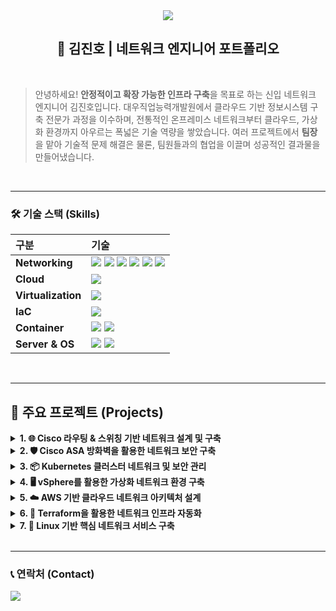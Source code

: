 <!-- 헤더 -->
<div align="center">
  <img src="https://capsule-render.vercel.app/api?type=waving&color=auto&height=200&section=header&text=Jin-Ho%20Kim&fontSize=90" />
</div>

<div align="center">
  
## 📜 김진호 | 네트워크 엔지니어 포트폴리오

</div>

<br>

> 안녕하세요! **안정적이고 확장 가능한 인프라 구축**을 목표로 하는 신입 네트워크 엔지니어 김진호입니다.
> 대우직업능력개발원에서 클라우드 기반 정보시스템 구축 전문가 과정을 이수하며, 전통적인 온프레미스 네트워크부터 클라우드, 가상화 환경까지 아우르는 폭넓은 기술 역량을 쌓았습니다. 여러 프로젝트에서 **팀장**을 맡아 기술적 문제 해결은 물론, 팀원들과의 협업을 이끌며 성공적인 결과물을 만들어냈습니다.

<br>

---

### 🛠️ 기술 스택 (Skills)

| 구분 | 기술 |
| :--- | :--- |
| **Networking** | <img src="https://img.shields.io/badge/TCP/IP-000000?style=flat-square&logo=linux&logoColor=white"> <img src="https://img.shields.io/badge/Routing-4A90E2?style=flat-square"> <img src="https://img.shields.io/badge/Switching-4A90E2?style=flat-square"> <img src="https://img.shields.io/badge/Firewall-F5871F?style=flat-square"> <img src="https://img.shields.io/badge/WAN-7ED321?style=flat-square"> <img src="https://img.shields.io/badge/DNS-3DDC84?style=flat-square"> |
| **Cloud** | <img src="https://img.shields.io/badge/AWS-232F3E?style=flat-square&logo=amazon-aws&logoColor=white"> |
| **Virtualization** | <img src="https://img.shields.io/badge/VMware-6B7AB3?style=flat-square&logo=vmware&logoColor=white"> |
| **IaC** | <img src="https://img.shields.io/badge/Terraform-7B42BC?style=flat-square&logo=terraform&logoColor=white"> |
| **Container** | <img src="https://img.shields.io/badge/Kubernetes-326CE5?style=flat-square&logo=kubernetes&logoColor=white"> <img src="https://img.shields.io/badge/Docker-2496ED?style=flat-square&logo=docker&logoColor=white"> |
| **Server & OS** | <img src="https://img.shields.io/badge/Linux-FCC624?style=flat-square&logo=linux&logoColor=black"> <img src="https://img.shields.io/badge/Windows_Server-0078D6?style=flat-square&logo=windows&logoColor=white"> |

<br>

---

## 🚀 주요 프로젝트 (Projects)

<details>
<summary><strong>1. 🌐 Cisco 라우팅 & 스위칭 기반 네트워크 설계 및 구축</strong></summary>

- **프로젝트 개요**: OSPF, EIGRP 등 다양한 라우팅 프로토콜과 VLAN, STP 등 스위칭 기술을 활용하여 복잡하고 효율적인 기업 네트워크 토폴로지를 설계하고 구축했습니다.
- **주요 역할 및 사용 기술**:
  - **Routing**: OSPF, EIGRP, RIP 프로토콜 설정 및 경로 재분배를 통한 최적의 경로 제어
  - **Switching**: VLAN, VTP, STP(MSTP)를 이용한 L2 네트워크 구성 및 루프 방지
  - **WAN**: Frame Relay를 이용한 지점 간 광역 네트워크 연결 및 구성
  - **High Availability**: VRRP를 이용한 게이트웨이 이중화로 서비스 연속성 확보
- [[프로젝트 상세 자료 (PDF)](https://github.com/Kimjh0619/kjh_pf/blob/main/file/%ED%81%B4%EB%9D%BC%EC%9A%B0%EB%93%9C%20%EA%B8%B0%EB%B0%98%20%EC%A0%95%EB%B3%B4%EC%8B%9C%EC%8A%A4%ED%85%9C%20%EA%B5%AC%EC%B6%95%20%EC%A0%84%EB%AC%B8%EA%B0%80%20%EC%96%91%EC%84%B1%20%EA%B5%AD%EB%B9%84%20%EA%B3%BC%EC%A0%95%20-%20%EB%84%A4%ED%8A%B8%EC%9B%8C%ED%81%AC.pdf)]

</details>
<details>
<summary><strong>2. 🛡️ Cisco ASA 방화벽을 활용한 네트워크 보안 구축</strong></summary>

- **프로젝트 개요**: Cisco ASA 방화벽을 중심으로 ACL, NAT, Security Contexts 등 다양한 보안 기능을 적용하여 외부 위협으로부터 내부 네트워크를 보호하는 보안 인프라를 구축했습니다.
- **주요 역할 및 사용 기술**:
  - **Firewall Policy**: Cisco ASA 방화벽을 이용한 Inside/Outside/DMZ 보안 정책 설계 및 구현
  - **Access Control**: ACL을 활용하여 IP 및 프로토콜 기반의 정밀한 트래픽 제어
  - **NAT**: PAT 및 Static NAT를 구성하여 내부 IP 주소 보호 및 외부 서비스 제공
  - **Virtual Firewall**: 가상 방화벽(Security Contexts)을 구현하여 논리적 네트워크 분리 및 독립적인 보안 정책 적용
- [[프로젝트 상세 자료 (PDF)](https://github.com/Kimjh0619/kjh_pf/blob/main/file/%ED%81%B4%EB%9D%BC%EC%9A%B0%EB%93%9C%20%EA%B8%B0%EB%B0%98%20%EC%A0%95%EB%B3%B4%EC%8B%9C%EC%8A%A4%ED%85%9C%20%EA%B5%AC%EC%B6%95%20%EC%A0%84%EB%AC%B8%EA%B0%80%20%EC%96%91%EC%84%B1%20%EA%B5%AD%EB%B9%84%20%EA%B3%BC%EC%A0%95%20-%20%EB%B0%A9%ED%99%94%EB%B2%BD.pdf)]

</details>
<details>
<summary><strong>3. 📦 Kubernetes 클러스터 네트워크 및 보안 관리</strong></summary>

- **프로젝트 개요**: Kubernetes 클러스터의 네트워킹과 보안을 중점적으로 다룬 프로젝트입니다. Pod 간 통신 제어, 외부 서비스 노출 등 컨테이너 환경의 네트워크 운영 역량을 확보했습니다.
- **주요 역할 및 사용 기술**:
  - **Network Policy**: Pod 간 Ingress/Egress 트래픽을 제어하여 마이크로서비스 환경의 보안 강화
  - **Service & Ingress**: ClusterIP, NodePort, Ingress Controller를 활용하여 서비스를 노출하고 트래픽 라우팅
  - **ETCD Backup/Restore**: 클러스터의 핵심 상태(네트워크 구성 포함)를 백업하고 복구하는 재해 복구 절차 수행
- [[프로젝트 상세 자료 (PDF)](https://github.com/Kimjh0619/kjh_pf/blob/main/file/%ED%81%B4%EB%9D%BC%EC%9A%B0%EB%93%9C%20%EA%B8%B0%EB%B0%98%20%EC%A0%95%EB%B3%B4%EC%8B%9C%EC%8A%A4%ED%85%9C%20%EA%B5%AC%EC%B6%95%20%EC%A0%84%EB%AC%B8%EA%B0%80%20%EC%96%91%EC%84%B1%20%EA%B5%AD%EB%B9%84%20%EA%B3%BC%EC%A0%95%20-%20%EC%BF%A0%EB%B2%84%EB%84%A4%ED%8B%B0%EC%8A%A4.pdf)]

</details>
<details>
<summary><strong>4. 🖥️ vSphere를 활용한 가상화 네트워크 환경 구축</strong></summary>

- **프로젝트 개요**: VMware vSphere를 활용하여 데이터센터의 물리적 서버 및 네트워크 리소스를 가상화하고, 고가용성(HA) 및 무중단 운영(FT) 환경을 구현했습니다.
- **주요 역할 및 사용 기술**:
  - **Virtual Networking**: vSwitch 및 Distributed Switch를 이용한 가상 네트워크 환경 설계 및 VLAN Trunking
  - **Storage Networking**: iSCSI를 구성하여 가상화 환경의 공유 스토리지 네트워크 구축
  - **High Availability**: vMotion, HA, FT 기능을 활성화하여 서비스 중단 없는 인프라 구현
- [[프로젝트 상세 자료 (PDF)](https://github.com/Kimjh0619/kjh_pf/blob/main/file/%ED%81%B4%EB%9D%BC%EC%9A%B0%EB%93%9C%20%EA%B8%B0%EB%B0%98%20%EC%A0%95%EB%B3%B4%EC%8B%9C%EC%8A%A4%ED%85%9C%20%EA%B5%AC%EC%B6%95%20%EC%A0%84%EB%AC%B8%EA%B0%80%20%EC%96%91%EC%84%B1%20%EA%B5%AD%EB%B9%84%20%EA%B3%BC%EC%A0%95%20-%20%EC%9C%88%EB%8F%84%EC%9A%B0.pdf)]

</details>
<details>
<summary><strong>5. ☁️ AWS 기반 클라우드 네트워크 아키텍처 설계</strong></summary>

- **프로젝트 개요**: 가용성, 확장성, 보안을 고려하여 AWS의 핵심 네트워크 서비스를 이용한 클라우드 인프라를 설계하고 구축한 프로젝트입니다.
- **주요 역할 및 사용 기술**:
  - **Network Design**: VPC, Public/Private Subnet, Route Table을 이용한 안전하고 효율적인 네트워크 설계
  - **Traffic Control**: Security Group, Internet Gateway, NAT Gateway를 이용한 인/아웃바운드 트래픽 제어
  - **Load Balancing**: Auto Scaling Group과 Application Load Balancer를 연동한 고가용성 아키텍처 구축
- [[프로젝트 상세 자료 - 1 (PDF)](https://github.com/Kimjh0619/kjh_pf/blob/main/file/%ED%81%B4%EB%9D%BC%EC%9A%B0%EB%93%9C%20%EA%B8%B0%EB%B0%98%20%EC%A0%95%EB%B3%B4%EC%8B%9C%EC%8A%A4%ED%85%9C%20%EA%B5%AC%EC%B6%95%20%EC%A0%84%EB%AC%B8%EA%B0%80%20%EC%96%91%EC%84%B1%20%EA%B5%AD%EB%B9%84%20%EA%B3%BC%EC%A0%95%20-%20AWS_1%EC%9D%B8.pdf)]
- [[프로젝트 상세 자료 - 2 (PDF)](https://github.com/Kimjh0619/kjh_pf/blob/main/file/%ED%81%B4%EB%9D%BC%EC%9A%B0%EB%93%9C%20%EA%B8%B0%EB%B0%98%20%EC%A0%95%EB%B3%B4%EC%8B%9C%EC%8A%A4%ED%85%9C%20%EA%B5%AC%EC%B6%95%20%EC%A0%84%EB%AC%B8%EA%B0%80%20%EC%96%91%EC%84%B1%20%EA%B5%AD%EB%B9%84%20%EA%B3%BC%EC%A0%95%20-%20AWS_2%EC%9D%B8.pdf)]

</details>
<details>
<summary><strong>6. 📜 Terraform을 활용한 네트워크 인프라 자동화</strong></summary>

- **프로젝트 개요**: Terraform을 사용하여 코드로 AWS 네트워크 인프라를 정의하고, GitHub와 연동하여 자동 배포 환경을 구축하여 수동 작업의 오류를 줄이고 배포 속도를 향상시켰습니다.
- **주요 역할 및 사용 기술**:
  - **IaC**: Terraform을 활용한 VPC, Subnet, Security Group, Route Table 등 핵심 네트워크 자원 자동화
  - **CI/CD**: GitHub Repository 연동을 통한 네트워크 구성 코드의 버전 관리 및 협업
- [[프로젝트 상세 자료 (PDF)](https://github.com/Kimjh0619/kjh_pf/blob/main/file/%ED%81%B4%EB%9D%BC%EC%9A%B0%EB%93%9C%20%EA%B8%B0%EB%B0%98%20%EC%A0%95%EB%B3%B4%EC%8B%9C%EC%8A%A4%ED%85%9C%20%EA%B5%AC%EC%B6%95%20%EC%A0%84%EB%AC%B8%EA%B0%80%20%EC%96%91%EC%84%B1%20%EA%B5%AD%EB%B9%84%20%EA%B3%BC%EC%A0%95%20-%20%ED%85%8C%EB%9D%BC%ED%8F%BC.pdf)]

</details>
<details>
<summary><strong>7. 🐧 Linux 기반 핵심 네트워크 서비스 구축</strong></summary>

- **프로젝트 개요**: Rocky Linux 환경에서 DNS, DHCP, 방화벽 등 네트워크 운영에 필수적인 핵심 서버 서비스를 직접 구축하고 운영한 프로젝트입니다.
- **주요 역할 및 사용 기술**:
  - **IP/Firewall**: 고정 IP 설정 및 Firewalld를 통한 서버 접근 제어
  - **Core Services**: DNS(BIND), DHCP 서버 구축을 통한 네트워크 기반 서비스 제공
  - **File Sharing**: NFS, Samba를 이용한 네트워크 파일 공유 시스템 구축
- [[프로젝트 상세 자료 (PDF)](https://github.com/Kimjh0619/kjh_pf/blob/main/file/%ED%81%B4%EB%9D%BC%EC%9A%B0%EB%93%9C%20%EA%B8%B0%EB%B0%98%20%EC%A0%95%EB%B3%B4%EC%8B%9C%EC%8A%A4%ED%85%9C%20%EA%B5%AC%EC%B6%95%20%EC%A0%84%EB%AC%B8%EA%B0%80%20%EC%96%91%EC%84%B1%20%EA%B5%AD%EB%B9%84%20%EA%B3%BC%EC%A0%95%20-%20%EB%A6%AC%EB%88%85%EC%8A%A4.pdf)]

</details>

<br>

---

### 📞 연락처 (Contact)

<p align="left">
  <a href="mailto:gomim88@naver.com">
    <img src="https://img.shields.io/badge/Naver-03C75A?style=flat-square&logo=naver&logoColor=white" />
  </a>
</p>
